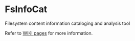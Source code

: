 # FsInfoCat

Filesystem content information cataloging and analysis tool

Refer to [WIKI pages](https://github.com/lerwine/FsInfoCat/wiki) for more information.
